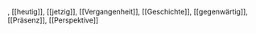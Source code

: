 , [[heutig]], [[jetzig]], [[Vergangenheit]], [[Geschichte]], [[gegenwärtig]], [[Präsenz]], [[Perspektive]]